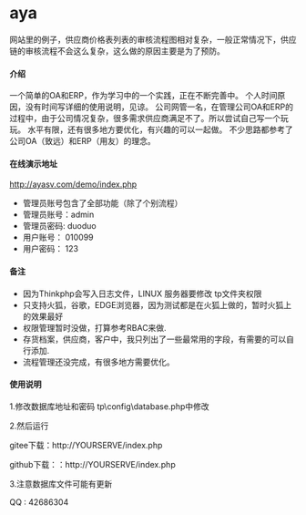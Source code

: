 # aya

网站里的例子，供应商价格表列表的审核流程图相对复杂，一般正常情况下，供应链的审核流程不会这么复杂，这么做的原因主要是为了预防。



#### 介绍
一个简单的OA和ERP，作为学习中的一个实践，正在不断完善中。
个人时间原因，没有时间写详细的使用说明，见谅。
公司网管一名，在管理公司OA和ERP的过程中，由于公司情况复杂，很多需求供应商满足不了。所以尝试自己写一个玩玩。
水平有限，还有很多地方要优化，有兴趣的可以一起做。
不少思路都参考了公司OA（致远）和ERP（用友）的理念。

#### 在线演示地址


http://ayasv.com/demo/index.php


- 管理员账号包含了全部功能（除了个别流程）
- 管理员账号：admin
- 管理员密码: duoduo
- 用户账号：  010099
- 用户密码：  123

#### 备注
- 因为Thinkphp会写入日志文件，LINUX 服务器要修改 tp文件夹权限 
- 只支持火狐，谷歌，EDGE浏览器，因为测试都是在火狐上做的，暂时火狐上的效果最好
- 权限管理暂时没做，打算参考RBAC来做.
- 存货档案，供应商，客户中，我只列出了一些最常用的字段，有需要的可以自行添加.
- 流程管理还没完成，有很多地方需要优化。

#### 使用说明
1.修改数据库地址和密码
tp\config\database.php中修改

2.然后运行

gitee下载：http://YOURSERVE/index.php

github下载：：http://YOURSERVE/index.php

3.注意数据库文件可能有更新


QQ : 42686304
